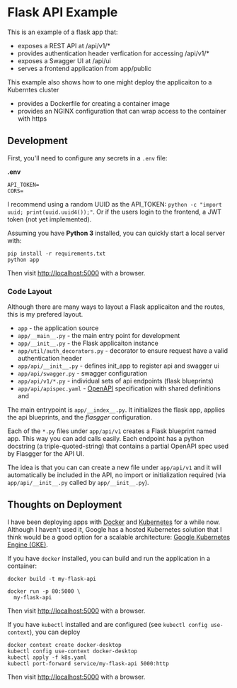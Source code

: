 # Flask API Example

This is an example of a flask app that:

- exposes a REST API at /api/v1/*
- provides authentication header verfication for accessing /api/v1/*
- exposes a Swagger UI at /api/ui
- serves a frontend application from app/public

This example also shows how to one might deploy the applicaiton to a Kuberntes cluster

- provides a Dockerfile for creating a container image
- provides an NGINX configuration that can wrap access to the container with https


## Development

First, you'll need to configure any secrets in a `.env` file:

**.env**
```
API_TOKEN=
CORS=
```

I recommend using a random UUID as the API_TOKEN: `python -c "import uuid; print(uuid.uuid4());"`. Or if
the users login to the frontend, a JWT token (not yet implemented).

Assuming you have **Python 3** installed, you can quickly start a local server with:

```
pip install -r requirements.txt
python app
```

Then visit [http://localhost:5000]() with a browser.

### Code Layout

Although there are many ways to layout a Flask applicaiton and the routes, this is my prefered layout.

* `app` - the application source
* `app/__main__.py` - the main entry point for development
* `app/__init__.py` - the Flask applicaiton instance
* `app/util/auth_decorators.py` - decorator to ensure request have a valid authentication header
* `app/api/__init__.py` - defines init_app to register api and swagger ui
* `app/api/swagger.py` - swagger configuration
* `app/api/v1/*.py` - individual sets of api endpoints (flask blueprints)
* `app/api/apispec.yaml` - [OpenAPI](https://www.openapis.org/) specification with shared definitions and 

The main entrypoint is `app/__index__.py`. It initializes the flask app, applies the api blueprints, and the _flasgger_ configuration.

Each of the `*.py` files under `app/api/v1` creates a Flask blueprint named app. This way you can add calls easily.
Each endpoint has a python docstring (a triple-quoted-string) that contains a partial OpenAPI spec used by Flasgger for the API UI.

The idea is that you can can create a new file under `app/api/v1` and it will automatically be included in the API, no import
or initialization required (via `app/api/__init__.py` called by `app/__init__.py`).


## Thoughts on Deployment

I have been deploying apps with [Docker](https://www.docker.com/) and [Kubernetes](https://kubernetes.io/) for a while now.
Although I haven't used it, Google has a hosted Kubernetes solution that I think would be a good option for a scalable architecture:
[Google Kubernetes Engine (GKE)](https://cloud.google.com/kubernetes-engine).

If you have `docker` installed, you can build and run the application in a container:

```
docker build -t my-flask-api

docker run -p 80:5000 \
  my-flask-api
```

Then visit [http://localhost:5000]() with a browser.

If you have `kubectl` installed and are configured (see `kubectl config use-context`), you can deploy

```
docker context create docker-desktop
kubectl config use-context docker-desktop
kubectl apply -f k8s.yaml
kubectl port-forward service/my-flask-api 5000:http
```

Then visit [http://localhost:5000]() with a browser.
